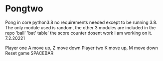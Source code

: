 # Pongtwo
Pong in core python3.8
no requirements needed except to be running 3.8.
The only module used is random,
the other 3 modules are included in the repo 'ball' 'bat' table'
the score counter dosent work i am working on it. 7.2.20221

Player one A move up, Z move down
Player two K move up, M move down
Reset game SPACEBAR
